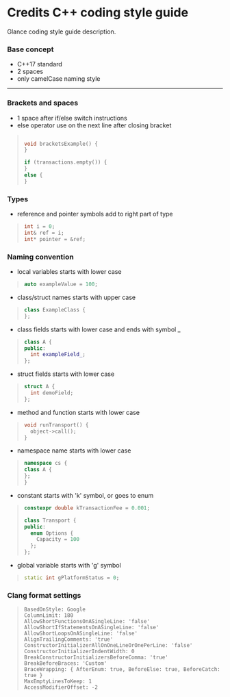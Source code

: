 # Credits C++ coding style guide

Glance coding style guide description.

### Base concept

- C++17 standard
- 2 spaces
- only camelCase naming style

---

### Brackets and spaces

- 1 space after if/else switch instructions
- else operator use on the next line after closing bracket

>```cpp
>
>void bracketsExample() {
>}
>
>if (transactions.empty()) {
>}
>else {
>}

### Types

- reference and pointer symbols add to right part of type
>```cpp
>int i = 0;
>int& ref = i;
>int* pointer = &ref;

### Naming convention

- local variables starts with lower case

>```cpp
>auto exampleValue = 100;

- class/struct names starts with upper case

>```cpp
>class ExampleClass {
>};

- class fields starts with lower case and ends with symbol _

>```cpp
>class A {
>public:
>   int exampleField_;
>};

- struct fields starts with lower case

>```cpp
>struct A {
>   int demoField;
>};

- method and function starts with lower case

>```cpp
>void runTransport() {
>   object->call();
>}

- namespace name starts with lower case

>```cpp
>namespace cs {
>class A {
>};
>}

- constant starts with 'k' symbol, or goes to enum

>```cpp
>constexpr double kTransactionFee = 0.001;
>
>class Transport {
>public:
>   enum Options {
>     Capacity = 100
>   };
>};

- global variable starts with 'g' symbol

>```cpp
>static int gPlatformStatus = 0;

### Clang format settings

>```
>BasedOnStyle: Google
>ColumnLimit: 180
>AllowShortFunctionsOnASingleLine: 'false'
>AllowShortIfStatementsOnASingleLine: 'false'
>AllowShortLoopsOnASingleLine: 'false'
>AlignTrailingComments: 'true'
>ConstructorInitializerAllOnOneLineOrOnePerLine: 'false'
>ConstructorInitializerIndentWidth: 0
>BreakConstructorInitializersBeforeComma: 'true'
>BreakBeforeBraces: 'Custom'
>BraceWrapping: { AfterEnum: true, BeforeElse: true, BeforeCatch: true }
>MaxEmptyLinesToKeep: 1
>AccessModifierOffset: -2
